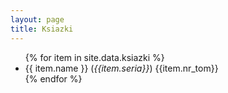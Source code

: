 ```yaml
---
layout: page
title: Ksiazki
---
```

<ul>
{% for item in site.data.ksiazki %}
<li style="{% if item.przeczytane%}color: red {%endif %}">
{{ item.name }} (<em>{{item.seria}}</em>) {{item.nr_tom}}
</li>
{% endfor %}
</ul>
